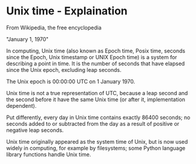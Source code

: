 # Unix time - Explaination

From Wikipedia, the free encyclopedia


"January 1, 1970"


In computing, Unix time (also known as Epoch time, Posix time, seconds since the Epoch, 
Unix timestamp or UNIX Epoch time) is a system for describing a point in time. 
It is the number of seconds that have elapsed since the Unix epoch, excluding leap seconds. 

The Unix epoch is 00:00:00 UTC on 1 January 1970.

Unix time is not a true representation of UTC, because a leap second and the second before it 
have the same Unix time (or after it, implementation dependent). 

Put differently, every day in Unix time contains exactly 86400 seconds; 
no seconds added to or subtracted from the day as a result of positive or negative leap seconds.

Unix time originally appeared as the system time of Unix, but is now used widely in computing, 
for example by filesystems; some Python language library functions handle Unix time.
